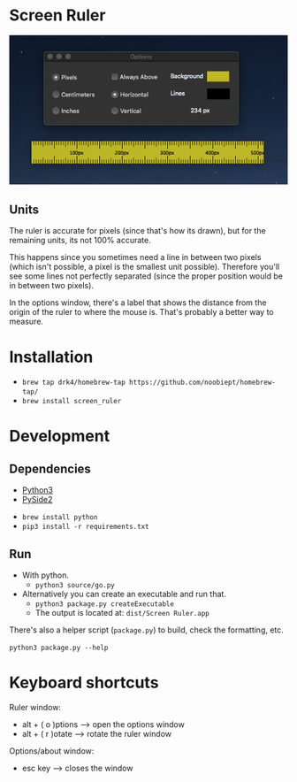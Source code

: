 # Screen Ruler

![Image](images/ruler.png)

## Units

The ruler is accurate for pixels (since that's how its drawn), but for the remaining units, its not 100% accurate.

This happens since you sometimes need a line in between two pixels (which isn't possible, a pixel is the smallest unit possible). Therefore you'll see some lines not perfectly separated (since the proper position would be in between two pixels).

In the options window, there's a label that shows the distance from the origin of the ruler to where the mouse is. That's probably a better way to measure.

# Installation

-   `brew tap drk4/homebrew-tap https://github.com/noobiept/homebrew-tap/`
-   `brew install screen_ruler`

# Development

## Dependencies

-   [Python3](http://python.org)
-   [PySide2](https://wiki.qt.io/Qt_for_Python)

*   `brew install python`
*   `pip3 install -r requirements.txt`

## Run

-   With python.
    -   `python3 source/go.py`
-   Alternatively you can create an executable and run that.
    -   `python3 package.py createExecutable`
    -   The output is located at: `dist/Screen Ruler.app`

There's also a helper script (`package.py`) to build, check the formatting, etc.

`python3 package.py --help`

# Keyboard shortcuts

Ruler window:

-   alt + ( o )ptions --> open the options window
-   alt + ( r )otate --> rotate the ruler window

Options/about window:

-   esc key --> closes the window
